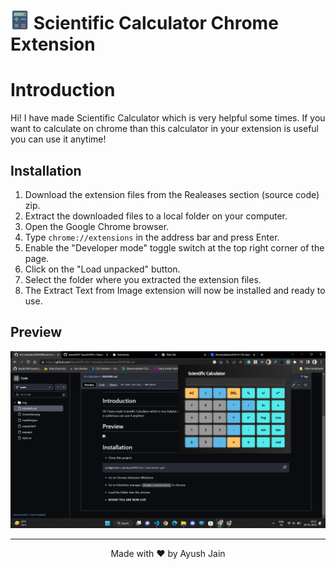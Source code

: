 <h1 ><img src="/img/favicon.png" width="30" height="30"> Scientific Calculator Chrome Extension</h1>

# Introduction
Hi! I have made Scientific Calculator which is very helpful some times. If you want to calculate on chrome than this calculator in your extension is useful you can use it anytime!

 ## Installation
1. Download the extension files from the Realeases section (source code) zip.
2. Extract the downloaded files to a local folder on your computer.
3. Open the Google Chrome browser.
4. Type `chrome://extensions` in the address bar and press Enter.
5. Enable the "Developer mode" toggle switch at the top right corner of the page.
6. Click on the "Load unpacked" button.
7. Select the folder where you extracted the extension files.
8. The Extract Text from Image extension will now be installed and ready to use.

## Preview 
<img src="Screenshot 2023-05-29 101716.png">
 <hr>

 <p align="center" >
 Made with ❤️ by Ayush Jain</p>
